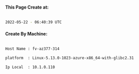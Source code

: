
   
#### This Page Create at:

```bash

2022-05-22 - 06:40:39 UTC

```

#### Create By Machine:

```bash

Host Name : fv-az377-314

platform  : Linux-5.13.0-1023-azure-x86_64-with-glibc2.31

Ip Local  : 10.1.0.110

```

